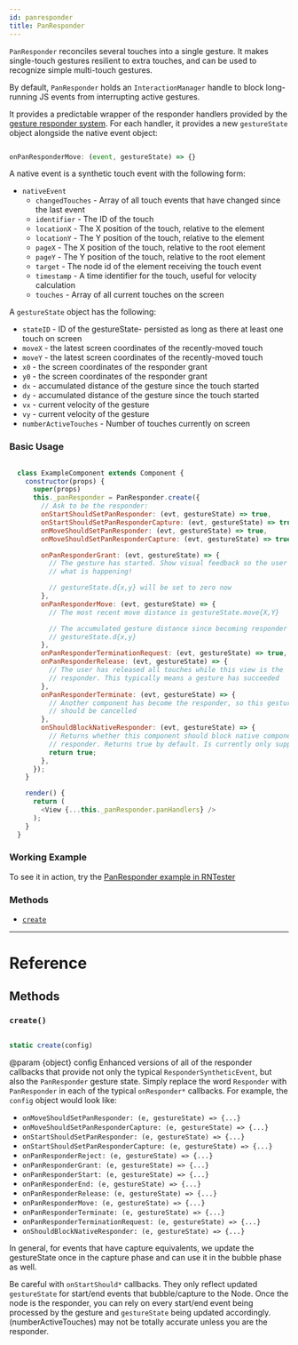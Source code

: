 ```yaml
---
id: panresponder
title: PanResponder
---
```


`PanResponder` reconciles several touches into a single gesture. It makes single-touch gestures resilient to extra touches, and can be used to recognize simple multi-touch gestures.

By default, `PanResponder` holds an `InteractionManager` handle to block long-running JS events from interrupting active gestures.

It provides a predictable wrapper of the responder handlers provided by the [gesture responder system](../gesture-responder-system/). For each handler, it provides a new `gestureState` object alongside the native event object:


```javascript

onPanResponderMove: (event, gestureState) => {}

```


A native event is a synthetic touch event with the following form:

* `nativeEvent`
  * `changedTouches` - Array of all touch events that have changed since the last event
  * `identifier` - The ID of the touch
  * `locationX` - The X position of the touch, relative to the element
  * `locationY` - The Y position of the touch, relative to the element
  * `pageX` - The X position of the touch, relative to the root element
  * `pageY` - The Y position of the touch, relative to the root element
  * `target` - The node id of the element receiving the touch event
  * `timestamp` - A time identifier for the touch, useful for velocity calculation
  * `touches` - Array of all current touches on the screen

A `gestureState` object has the following:

* `stateID` - ID of the gestureState- persisted as long as there at least one touch on screen
* `moveX` - the latest screen coordinates of the recently-moved touch
* `moveY` - the latest screen coordinates of the recently-moved touch
* `x0` - the screen coordinates of the responder grant
* `y0` - the screen coordinates of the responder grant
* `dx` - accumulated distance of the gesture since the touch started
* `dy` - accumulated distance of the gesture since the touch started
* `vx` - current velocity of the gesture
* `vy` - current velocity of the gesture
* `numberActiveTouches` - Number of touches currently on screen

### Basic Usage


```javascript

  class ExampleComponent extends Component {
    constructor(props) {
      super(props)
      this._panResponder = PanResponder.create({
        // Ask to be the responder:
        onStartShouldSetPanResponder: (evt, gestureState) => true,
        onStartShouldSetPanResponderCapture: (evt, gestureState) => true,
        onMoveShouldSetPanResponder: (evt, gestureState) => true,
        onMoveShouldSetPanResponderCapture: (evt, gestureState) => true,

        onPanResponderGrant: (evt, gestureState) => {
          // The gesture has started. Show visual feedback so the user knows
          // what is happening!

          // gestureState.d{x,y} will be set to zero now
        },
        onPanResponderMove: (evt, gestureState) => {
          // The most recent move distance is gestureState.move{X,Y}

          // The accumulated gesture distance since becoming responder is
          // gestureState.d{x,y}
        },
        onPanResponderTerminationRequest: (evt, gestureState) => true,
        onPanResponderRelease: (evt, gestureState) => {
          // The user has released all touches while this view is the
          // responder. This typically means a gesture has succeeded
        },
        onPanResponderTerminate: (evt, gestureState) => {
          // Another component has become the responder, so this gesture
          // should be cancelled
        },
        onShouldBlockNativeResponder: (evt, gestureState) => {
          // Returns whether this component should block native components from becoming the JS
          // responder. Returns true by default. Is currently only supported on android.
          return true;
        },
      });
    }

    render() {
      return (
        <View {...this._panResponder.panHandlers} />
      );
    }
  }

```


### Working Example

To see it in action, try the [PanResponder example in RNTester](https://github.com/facebook/react-native/blob/master/RNTester/js/PanResponderExample.js)

### Methods

* [`create`](../panresponder/#create)

---

# Reference

## Methods

### `create()`


```javascript

static create(config)

```


@param {object} config Enhanced versions of all of the responder callbacks that provide not only the typical `ResponderSyntheticEvent`, but also the `PanResponder` gesture state. Simply replace the word `Responder` with `PanResponder` in each of the typical `onResponder*` callbacks. For example, the `config` object would look like:

* `onMoveShouldSetPanResponder: (e, gestureState) => {...}`
* `onMoveShouldSetPanResponderCapture: (e, gestureState) => {...}`
* `onStartShouldSetPanResponder: (e, gestureState) => {...}`
* `onStartShouldSetPanResponderCapture: (e, gestureState) => {...}`
* `onPanResponderReject: (e, gestureState) => {...}`
* `onPanResponderGrant: (e, gestureState) => {...}`
* `onPanResponderStart: (e, gestureState) => {...}`
* `onPanResponderEnd: (e, gestureState) => {...}`
* `onPanResponderRelease: (e, gestureState) => {...}`
* `onPanResponderMove: (e, gestureState) => {...}`
* `onPanResponderTerminate: (e, gestureState) => {...}`
* `onPanResponderTerminationRequest: (e, gestureState) => {...}`
* `onShouldBlockNativeResponder: (e, gestureState) => {...}`

In general, for events that have capture equivalents, we update the gestureState once in the capture phase and can use it in the bubble phase as well.

Be careful with `onStartShould*` callbacks. They only reflect updated `gestureState` for start/end events that bubble/capture to the Node. Once the node is the responder, you can rely on every start/end event being processed by the gesture and `gestureState` being updated accordingly. (numberActiveTouches) may not be totally accurate unless you are the responder.


